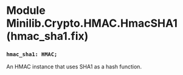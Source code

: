 # Module Minilib.Crypto.HMAC.HmacSHA1 (hmac_sha1.fix)

### `hmac_sha1: HMAC;`

An HMAC instance that uses SHA1 as a hash function.


